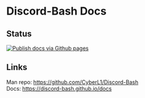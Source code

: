 # Discord-Bash Docs

## Status
[![Publish docs via Github pages](https://github.com/Discord-Bash/docs/actions/workflows/deploy.yml/badge.svg)](https://github.com/Discord-Bash/docs/actions/workflows/deploy.yml/badge.svg)

## Links
Man repo: https://github.com/CyberL1/Discord-Bash  
Docs: https://discord-bash.github.io/docs
